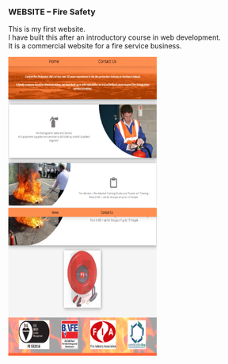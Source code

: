 ### WEBSITE – Fire Safety
This is my first website. <br/>
I have built this after an introductory course in web development. <br/>
It is a commercial website for a fire service business.

<p align="left">
 <img src="readme_images/website1.bmp" width="300" height="300">
 <img src=" readme_images/slideshow.bmp" width="300" height="300">
</p>
